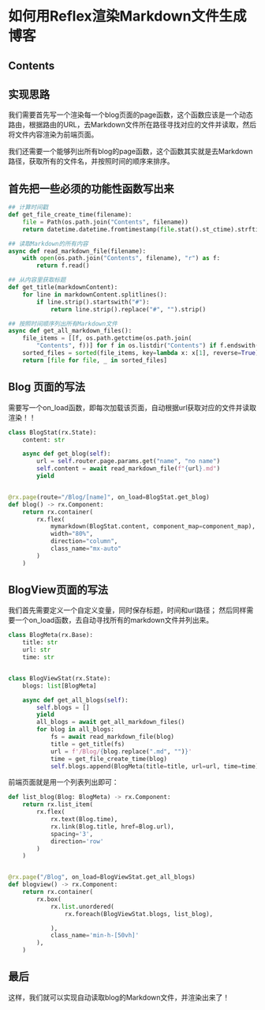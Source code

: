 # 如何用Reflex渲染Markdown文件生成博客

## Contents

## 实现思路

我们需要首先写一个渲染每一个blog页面的page函数，这个函数应该是一个动态路由，根据路由的URL，去Markdown文件所在路径寻找对应的文件并读取，然后将文件内容渲染为前端页面。

我们还需要一个能够列出所有blog的page函数，这个函数其实就是去Markdown路径，获取所有的文件名，并按照时间的顺序来排序。

## 首先把一些必须的功能性函数写出来

```python
## 计算时间戳
def get_file_create_time(filename):
    file = Path(os.path.join("Contents", filename))
    return datetime.datetime.fromtimestamp(file.stat().st_ctime).strftime("%Y-%m-%d")

## 读取Markdown的所有内容
async def read_markdown_file(filename):
    with open(os.path.join("Contents", filename), "r") as f:
        return f.read()

## 从内容里获取标题
def get_title(markdownContent):
    for line in markdownContent.splitlines():
        if line.strip().startswith("#"):
            return line.strip().replace("#", "").strip()

## 按照时间顺序列出所有Markdown文件
async def get_all_markdown_files():
    file_items = [[f, os.path.getctime(os.path.join(
        "Contents", f))] for f in os.listdir("Contents") if f.endswith(".md")]
    sorted_files = sorted(file_items, key=lambda x: x[1], reverse=True)
    return [file for file, _ in sorted_files]
```

## Blog 页面的写法

需要写一个on_load函数，即每次加载该页面，自动根据url获取对应的文件并读取渲染！！

```python
class BlogStat(rx.State):
    content: str

    async def get_blog(self):
        url = self.router.page.params.get("name", "no name")
        self.content = await read_markdown_file(f"{url}.md")
        yield


@rx.page(route="/Blog/[name]", on_load=BlogStat.get_blog)
def blog() -> rx.Component:
    return rx.container(
        rx.flex(
            mymarkdown(BlogStat.content, component_map=component_map),
            width="80%",
            direction="column",
            class_name="mx-auto"
        )
    )
```

## BlogView页面的写法

我们首先需要定义一个自定义变量，同时保存标题，时间和url路径；
然后同样需要一个on_load函数，去自动寻找所有的markdown文件并列出来。

```python
class BlogMeta(rx.Base):
    title: str
    url: str
    time: str


class BlogViewStat(rx.State):
    blogs: list[BlogMeta]

    async def get_all_blogs(self):
        self.blogs = []
        yield
        all_blogs = await get_all_markdown_files()
        for blog in all_blogs:
            fs = await read_markdown_file(blog)
            title = get_title(fs)
            url = f'/Blog/{blog.replace(".md", "")}'
            time = get_file_create_time(blog)
            self.blogs.append(BlogMeta(title=title, url=url, time=time))
```
前端页面就是用一个列表列出即可：

```python
def list_blog(Blog: BlogMeta) -> rx.Component:
    return rx.list_item(
        rx.flex(
            rx.text(Blog.time),
            rx.link(Blog.title, href=Blog.url),
            spacing='3',
            direction='row'
        )
    )


@rx.page("/Blog", on_load=BlogViewStat.get_all_blogs)
def blogview() -> rx.Component:
    return rx.container(
        rx.box(
            rx.list.unordered(
                rx.foreach(BlogViewStat.blogs, list_blog),

            ),
            class_name='min-h-[50vh]'
        ),
    )
```

## 最后

这样，我们就可以实现自动读取blog的Markdown文件，并渲染出来了！